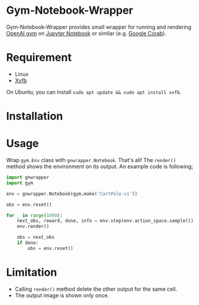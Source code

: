 # Gym-Notebook-Wrapper

Gym-Notebook-Wrapper provides small wrapper for running and rendering
[OpenAI gym](https://github.com/openai/gym) on [Jupyter
Notebook](https://jupyter.org/) or similar (e.g. [Google
Corab](https://colab.research.google.com/)).

# Requirement

- Linux
- [Xvfb](https://www.x.org/releases/X11R7.7/doc/man/man1/Xvfb.1.xhtml)


On Ubuntu, you can install `sudo apt update && sudo apt install xvfb`.


# Installation



# Usage

Wrap `gym.Env` class with `gnwrapper.Notebook`. That's all! The
`render()` method shows the environment on its output. An example code
is following;

``` python
import gnwrapper
import gym

env = gnwrapper.Notebook(gym.make('CartPole-v1'))

obs = env.reset()

for _ in range(1000):
    next_obs, reward, done, info = env.step(env.action_space.sample())
	env.render()

	obs = next_obs
	if done:
	    obs = env.reset()
```

# Limitation

- Calling `render()` method delete the other output for the same cell.
- The output image is shown only once.
